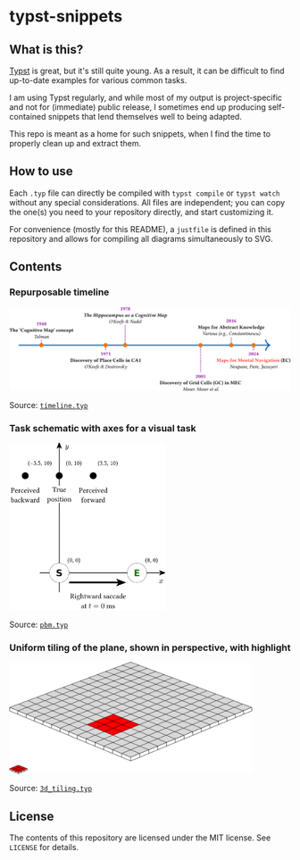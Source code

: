 # typst-snippets

## What is this?

[Typst](https://typst.app/) is great, but it's still quite young.
As a result, it can be difficult to find up-to-date examples for various common tasks.

I am using Typst regularly, and while most of my output is project-specific and not for (immediate) public release, I sometimes end up producing self-contained snippets that lend themselves well to being adapted.

This repo is meant as a home for such snippets, when I find the time to properly clean up and extract them.

## How to use

Each `.typ` file can directly be compiled with `typst compile` or `typst watch` without any special considerations. All files are independent; you can copy the one(s) you need to your repository directly, and start customizing it.

For convenience (mostly for this README), a `justfile` is defined in this repository and allows for compiling all diagrams simultaneously to SVG.

## Contents

### Repurposable timeline

<img src="compiled/timeline.svg" heigh="200px" alt="Horizontal timeline">

Source: [`timeline.typ`](./timeline.typ)

### Task schematic with axes for a visual task

<img src="compiled/pbm.svg" height="300px" alt="PBM Task Diagram">

Source: [`pbm.typ`](./pbm.typ)

### Uniform tiling of the plane, shown in perspective, with highlight

<img src="compiled/3d_tiling.svg" height="200px" alt="Perspective view of tiling">

Source: [`3d_tiling.typ`](./3d_tiling.typ)


## License

The contents of this repository are licensed under the MIT license. See `LICENSE` for details.
